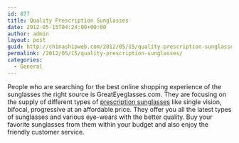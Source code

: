 ```yaml
---
id: 877
title: Quality Prescription Sunglasses
date: 2012-05-15T04:24:00+00:00
author: admin
layout: post
guid: http://chinashipweb.com/2012/05/15/quality-prescription-sunglasses/
permalink: /2012/05/15/quality-prescription-sunglasses/
categories:
  - General
---
```

People who are searching for the best online shopping experience of the sunglasses the right source is GreatEyeglasses.com. They are focusing on the supply of different types of [prescription sunglasses](http://www.greateyeglasses.com/) like single vision, bifocal, progressive at an affordable price. They offer you all the latest types of sunglasses and various eye-wears with the better quality. Buy your favorite sunglasses from them within your budget and also enjoy the friendly customer service.